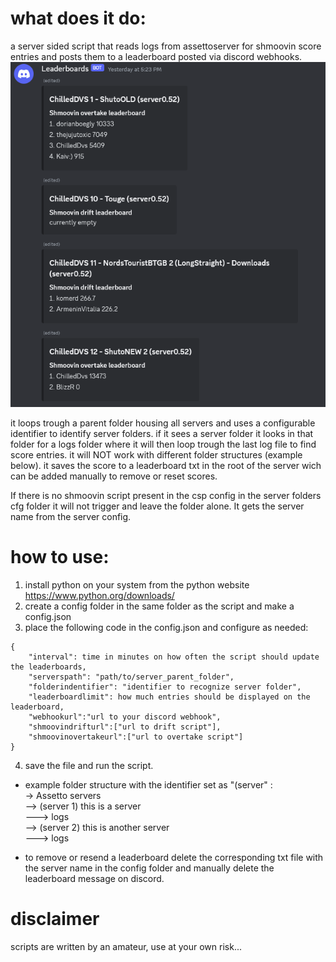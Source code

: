 # what does it do:
a server sided script that reads logs from assettoserver for shmoovin score entries and posts them to a leaderboard posted via discord webhooks.
![alt text](screenshot.png)

it loops trough a parent folder housing all servers and uses a configurable identifier to identify server folders. if it sees a server folder it looks in that folder for a logs folder where it will then loop trough the last log file to find score entries. it will NOT work with different folder structures (example below). it saves the score to a leaderboard txt in the root of the server wich can be added manually to remove or reset scores.

If there is no shmoovin script present in the csp config in the server folders cfg folder it will not trigger and leave the folder alone.
It gets the server name from the server config.

# how to use:
1. install python on your system from the python website https://www.python.org/downloads/
2. create a config folder in the same folder as the script and make a config.json
3. place the following code in the config.json and configure as needed:
```
{
    "interval": time in minutes on how often the script should update the leaderboards,
    "serverspath": "path/to/server_parent_folder",
    "folderindentifier": "identifier to recognize server folder",
    "leaderboardlimit": how much entries should be displayed on the leaderboard,
    "webhookurl":"url to your discord webhook",
    "shmoovindrifturl":["url to drift script"],
    "shmoovinovertakeurl":["url to overtake script"]
}
```
4. save the file and run the script.


* example folder structure with the identifier set as "(server" :  
-> Assetto servers  
--> (server 1) this is a server  
---> logs  
--> (server 2) this is another server  
---> logs  

* to remove or resend a leaderboard delete the corresponding txt file with the server name in the config folder and manually delete the leaderboard message on discord.

# disclaimer
scripts are written by an amateur, use at your own risk...
